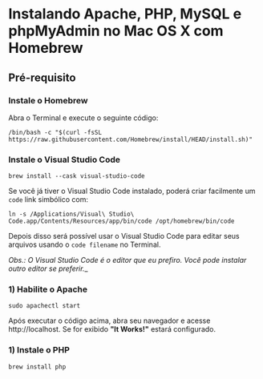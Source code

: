 # Instalando Apache, PHP, MySQL e phpMyAdmin no Mac OS X com Homebrew


## Pré-requisito

### Instale o Homebrew

Abra o Terminal e execute o seguinte código:

```
/bin/bash -c "$(curl -fsSL https://raw.githubusercontent.com/Homebrew/install/HEAD/install.sh)"
```

### Instale o Visual Studio Code

```
brew install --cask visual-studio-code
```

Se você já tiver o Visual Studio Code instalado, poderá criar facilmente um `code` link simbólico com:

```
ln -s /Applications/Visual\ Studio\ Code.app/Contents/Resources/app/bin/code /opt/homebrew/bin/code
```
Depois disso será possível usar o Visual Studio Code para editar seus arquivos usando o `code filename` no Terminal.


_Obs.: O Visual Studio Code é o editor que eu prefiro. Você pode instalar outro editor se preferir.__

### 1) Habilite o Apache

```
sudo apachectl start
```

Após executar o código acima, abra seu navegador e acesse http://localhost. Se for exibido **"It Works!"** estará configurado.



### 1) Instale o PHP
```
brew install php
```
